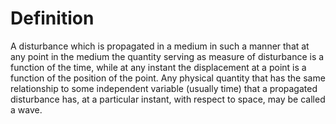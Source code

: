 # Definition

A disturbance which is propagated in a medium in such a manner that at
any point in the medium the quantity serving as measure of disturbance
is a function of the time, while at any instant the displacement at a
point is a function of the position of the point. Any physical quantity
that has the same relationship to some independent variable (usually
time) that a propagated disturbance has, at a particular instant, with
respect to space, may be called a wave.
